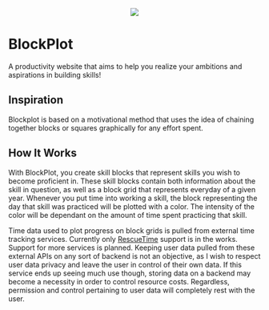 <p align="center">
    <img src="https://imgur.com/CFQafTK">
</p>

# BlockPlot
A productivity website that aims to help you realize your ambitions and aspirations in building skills!

## Inspiration
Blockplot is based on a motivational method that uses the idea of chaining together blocks or squares graphically for any effort spent.

## How It Works
With BlockPlot, you create skill blocks that represent skills you wish to become proficient in. These skill blocks contain both information about the skill in question, as well as a block grid that represents everyday of a given year. Whenever you put time into working a skill, the block representing the day that skill was practiced will be plotted with a color. The intensity of the color will be dependant on the amount of time spent practicing that skill. 

Time data used to plot progress on block grids is pulled from external time tracking services. Currently only [RescueTime](https://www.rescuetime.com/) support is in the works. Support for more services is planned.
Keeping user data pulled from these external APIs on any sort of backend is not an objective, as I wish to respect user data privacy and leave the user in control of their own data. If this service ends up seeing much use though, storing data on a backend may become a necessity in order to control resource costs. Regardless, permission and control pertaining to user data will completely rest with the user.